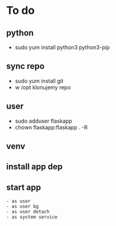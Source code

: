 # To do
## python
- sudo yum install python3 python3-pip
## sync repo
- sudo yum install git
- w /opt klonujemy repo
## user
- sudo adduser flaskapp
- chown flaskapp:flaskapp . -R
## venv
## install app dep
## start app
    - as user
    - as user bg
    - as user detach
    - as system service